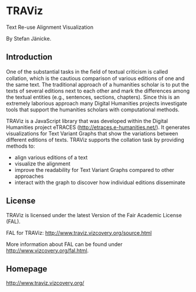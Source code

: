 # TRAViz
Text Re-use Alignment Visualization

By Stefan Jänicke.

## Introduction

One of the substantial tasks in the ﬁeld of textual criticism is called collation, which is the cautious comparison of various editions of one and the same text. The traditional approach of a humanities scholar is to put the texts of several editions next to each other and mark the differences among the textual entities (e.g., sentences, sections, chapters). Since this is an extremely laborious approach many Digital Humanities projects investigate tools that support the humanities scholars with computational methods.

TRAViz is a JavaScript library that was developed within the Digital Humanities project eTRACES (http://etraces.e-humanities.net/). It generates visualizations for Text Variant Graphs that show the variations between different editions of texts. TRAViz supports the collation task by providing methods to:
* align various editions of a text
* visualize the alignment
* improve the readability for Text Variant Graphs compared to other approaches
* interact with the graph to discover how individual editions disseminate

## License

TRAViz is licensed under the latest Version of the Fair Academic License (FAL). 

FAL for TRAViz: http://www.traviz.vizcovery.org/source.html

More information about FAL can be found under http://www.vizcovery.org/fal.html.

## Homepage

http://www.traviz.vizcovery.org/
